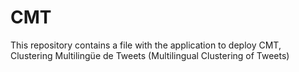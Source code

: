 # CMT
This repository contains a file with the application to deploy CMT, Clustering Multilingüe de Tweets (Multilingual Clustering of Tweets)
